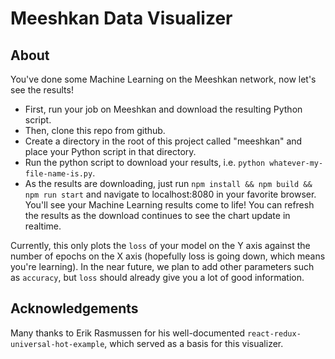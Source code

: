 # Meeshkan Data Visualizer

## About

You've done some Machine Learning on the Meeshkan network, now let's see the results!

* First, run your job on Meeshkan and download the resulting Python script.
* Then, clone this repo from github.
* Create a directory in the root of this project called "meeshkan" and place your Python script in that directory.
* Run the python script to download your results, i.e. `python whatever-my-file-name-is.py`.
* As the results are downloading, just run `npm install && npm build && npm run start` and navigate to localhost:8080 in your favorite browser.  You'll see your Machine Learning results come to life!  You can refresh the results as the download continues to see the chart update in realtime.

Currently, this only plots the `loss` of your model on the Y axis against the number of epochs on the X axis (hopefully loss is going down, which means you're learning).  In the near future, we plan to add other parameters such as `accuracy`, but `loss` should already give you a lot of good information.

## Acknowledgements

Many thanks to Erik Rasmussen for his well-documented `react-redux-universal-hot-example`, which served as a basis for this visualizer.

